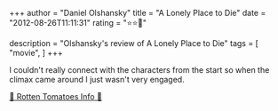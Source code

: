 +++
author = "Daniel Olshansky"
title = "A Lonely Place to Die"
date = "2012-08-26T11:11:31"
rating = "⭐⭐🌟"

description = "Olshansky's review of A Lonely Place to Die"
tags = [
    "movie",
]
+++


I couldn't really connect with the characters from the start so when the climax came around I just wasn't very engaged.

[🍅 Rotten Tomatoes Info 🍅](https://www.rottentomatoes.com//m/a_lonely_place_to_die_2011)